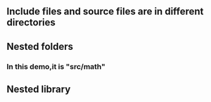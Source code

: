## Include files and source files are in different directories
## Nested folders
### In this demo,it is "src/math"
## Nested library
